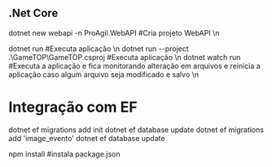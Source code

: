## .Net Core

dotnet new webapi -n ProAgil.WebAPI #Cria projeto WebAPI \n

dotnet run #Executa aplicação \n
dotnet run --project .\GameTOP\GameTOP.csproj #Executa aplicação \n
dotnet watch run #Executa a aplicação e fica monitorando alteração em arquivos e reinicia a aplicação caso algum arquivo seja modificado e salvo \n

# Integração com EF
dotnet ef migrations add init
dotnet ef database update
dotnet ef migrations add 'image_evento'
dotnet ef database update

npm install #instala package.json
